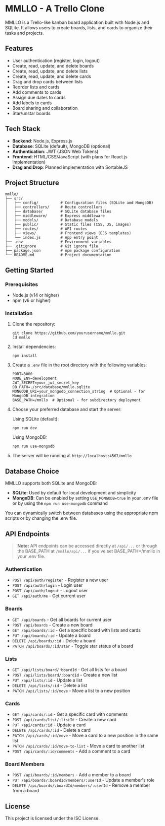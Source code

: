# MMLLO - A Trello Clone

MMLLO is a Trello-like kanban board application built with Node.js and SQLite. It allows users to create boards, lists, and cards to organize their tasks and projects.

## Features

- User authentication (register, login, logout)
- Create, read, update, and delete boards
- Create, read, update, and delete lists
- Create, read, update, and delete cards
- Drag and drop cards between lists
- Reorder lists and cards
- Add comments to cards
- Assign due dates to cards
- Add labels to cards
- Board sharing and collaboration
- Star/unstar boards

## Tech Stack

- **Backend**: Node.js, Express.js
- **Database**: SQLite (default), MongoDB (optional)
- **Authentication**: JWT (JSON Web Tokens)
- **Frontend**: HTML/CSS/JavaScript (with plans for React.js implementation)
- **Drag and Drop**: Planned implementation with SortableJS

## Project Structure

```
mmllo/
├── src/
│   ├── config/          # Configuration files (SQLite and MongoDB)
│   ├── controllers/     # Route controllers
│   ├── database/        # SQLite database files
│   ├── middleware/      # Express middleware
│   ├── models/          # Database models
│   ├── public/          # Static files (CSS, JS, images)
│   ├── routes/          # API routes
│   ├── views/           # Frontend views (EJS templates)
│   └── index.js         # App entry point
├── .env                 # Environment variables
├── .gitignore           # Git ignore file
├── package.json         # npm package configuration
└── README.md            # Project documentation
```

## Getting Started

### Prerequisites

- Node.js (v14 or higher)
- npm (v6 or higher)

### Installation

1. Clone the repository:
   ```
   git clone https://github.com/yourusername/mmllo.git
   cd mmllo
   ```

2. Install dependencies:
   ```
   npm install
   ```

3. Create a `.env` file in the root directory with the following variables:
   ```
   PORT=3000
   NODE_ENV=development
   JWT_SECRET=your_jwt_secret_key
   DB_PATH=./src/database/mmllo.sqlite
   MONGODB_URI=your_mongodb_connection_string  # Optional - for MongoDB integration
   BASE_PATH=/mmllo  # Optional - for subdirectory deployment
   ```

4. Choose your preferred database and start the server:

   Using SQLite (default):
   ```
   npm run dev
   ```

   Using MongoDB:
   ```
   npm run use-mongodb
   ```

5. The server will be running at `http://localhost:4567/mmllo`

## Database Choice

MMLLO supports both SQLite and MongoDB:

- **SQLite**: Used by default for local development and simplicity
- **MongoDB**: Can be enabled by setting `USE_MONGODB=true` in your .env file or by using the `npm run use-mongodb` command

You can dynamically switch between databases using the appropriate npm scripts or by changing the .env file.

## API Endpoints

> **Note:** API endpoints can be accessed directly at `/api/...` or through the BASE_PATH at `/mmllo/api/...` if you've set BASE_PATH=/mmllo in your .env file.

### Authentication

- `POST /api/auth/register` - Register a new user
- `POST /api/auth/login` - Login user
- `POST /api/auth/logout` - Logout user
- `GET /api/auth/me` - Get current user

### Boards

- `GET /api/boards` - Get all boards for current user
- `POST /api/boards` - Create a new board
- `GET /api/boards/:id` - Get a specific board with lists and cards
- `PUT /api/boards/:id` - Update a board
- `DELETE /api/boards/:id` - Delete a board
- `PATCH /api/boards/:id/star` - Toggle star status of a board

### Lists

- `GET /api/lists/board/:boardId` - Get all lists for a board
- `POST /api/lists/board/:boardId` - Create a new list
- `PUT /api/lists/:id` - Update a list
- `DELETE /api/lists/:id` - Delete a list
- `PATCH /api/lists/:id/move` - Move a list to a new position

### Cards

- `GET /api/cards/:id` - Get a specific card with comments
- `POST /api/cards/list/:listId` - Create a new card
- `PUT /api/cards/:id` - Update a card
- `DELETE /api/cards/:id` - Delete a card
- `PATCH /api/cards/:id/move` - Move a card to a new position in the same list
- `PATCH /api/cards/:id/move-to-list` - Move a card to another list
- `POST /api/cards/:id/comments` - Add a comment to a card

### Board Members

- `POST /api/boards/:id/members` - Add a member to a board
- `PUT /api/boards/:boardId/members/:userId` - Update a member's role
- `DELETE /api/boards/:boardId/members/:userId` - Remove a member from a board

## License

This project is licensed under the ISC License.
